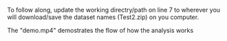 To follow along, update the working directry/path on line 7 to wherever you will download/save the dataset names (Test2.zip) on you computer.

The "demo.mp4" demostrates the flow of how the analysis works

